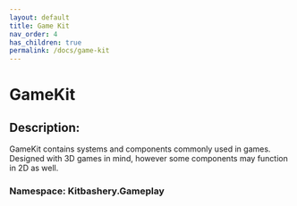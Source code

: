 ```yaml
---
layout: default
title: Game Kit
nav_order: 4
has_children: true
permalink: /docs/game-kit
---
```


# GameKit

## Description:
GameKit contains systems and components commonly used in games. Designed with 3D games in mind, however some components may function in 2D as well.

### Namespace: Kitbashery.Gameplay
